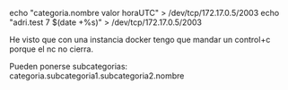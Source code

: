 echo "categoria.nombre valor horaUTC" > /dev/tcp/172.17.0.5/2003
echo "adri.test 7 $(date +%s)" > /dev/tcp/172.17.0.5/2003

He visto que con una instancia docker tengo que mandar un control+c porque el nc no cierra.

Pueden ponerse subcategorias: categoria.subcategoria1.subcategoria2.nombre
